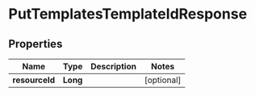 
# PutTemplatesTemplateIdResponse

## Properties
Name | Type | Description | Notes
------------ | ------------- | ------------- | -------------
**resourceId** | **Long** |  |  [optional]



